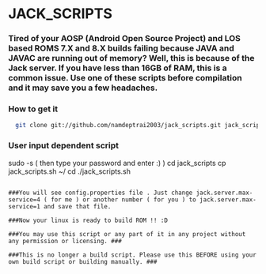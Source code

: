# JACK_SCRIPTS

### Tired of your AOSP (Android Open Source Project) and LOS based ROMS 7.X and 8.X builds failing because JAVA and JAVAC are running out of memory? Well, this is because of the Jack server. If you have less than 16GB of RAM, this is a common issue. Use one of these scripts before compilation and it may save you a few headaches. ###

### How to get it ###
```bash
  git clone git://github.com/namdeptrai2003/jack_scripts.git jack_scripts
```

### User input dependent script ###
  sudo -s ( then type your password and enter :) )
  cd jack_scripts
  cp jack_scripts.sh ~/<YOUR AOSP SOURCE DIRECTORY>
  cd <YOUR AOSP SOURCE DIRECTORY>
  ./jack_scripts.sh
```

###You will see config.properties file . Just change jack.server.max-service=4 ( for me ) or another number ( for you ) to jack.server.max-service=1 and save that file. 

###Now your linux is ready to build ROM !! :D

###You may use this script or any part of it in any project without any permission or licensing. ###

###This is no longer a build script. Please use this BEFORE using your own build script or building manually. ###
